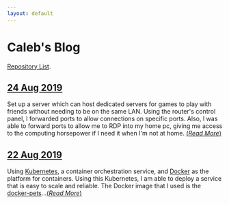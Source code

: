 ```yaml
---
layout: default
---
```


# Caleb's Blog

[Repository List](./repo-list.html).

## [24 Aug 2019](./blogs/24082019.html)

Set up a server which can host dedicated servers for games to play with friends without needing to be on the same LAN. Using the router's control panel, I forwarded ports to allow connections on specific ports. Also, I was able to forward ports to allow me to RDP into my home pc, giving me access to the computing horsepower if I need it when I'm not at home. [(_Read More_)](./blogs/24082019)

## [22 Aug 2019](./blogs/22082019.html)

Using [Kubernetes](https://kubernetes.io/), a container orchestration service, and [Docker](https://www.docker.com/) as the platform for containers. Using this Kubernetes, I am able to deploy a service that is easy to scale and reliable. The Docker image that I used is the [docker-pets](https://github.com/dockersamples/docker-pets)...[(_Read More_)](./blogs/22082019)
